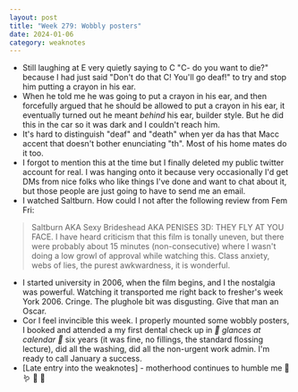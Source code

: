 ```yaml
---
layout: post
title: "Week 279: Wobbly posters"
date: 2024-01-06
category: weaknotes
---
```


* Still laughing at E very quietly saying to C "C- do you want to die?" because I had just said "Don't do that C! You'll go deaf!" to try and stop him putting a crayon in his ear.
* When he told me he was going to put a crayon in his ear, and then forcefully argued that he should be allowed to put a crayon in his ear, it eventually turned out he meant _behind_ his ear, builder style. But he did this in the car so it was dark and I couldn't reach him.
* It's hard to distinguish "deaf" and "death" when yer da has that Macc accent that doesn't bother enunciating "th". Most of his home mates do it too.
* I forgot to mention this at the time but I finally deleted my public twitter account for real. I was hanging onto it because very occasionally I'd get DMs from nice folks who like things I've done and want to chat about it, but those people are just going to have to send me an email.
* I watched Saltburn. How could I not after the following review from Fem Fri:
> Saltburn AKA Sexy Brideshead AKA PENISES 3D: THEY FLY AT YOU FACE.
I have heard criticism that this film is tonally uneven, but there were probably about 15 minutes (non-consecutive) where I wasn't doing a low growl of approval while watching this. Class anxiety, webs of lies, the purest awkwardness, it is wonderful.

* I started university in 2006, when the film begins, and I the nostalgia was powerful. Watching it transported me right back to fresher's week York 2006. Cringe. The plughole bit was disgusting. Give that man an Oscar.
* Cor I feel invincible this week. I properly mounted some wobbly posters, I booked and attended a my first dental check up in *👀 glances at calendar 👀* six years (it was fine, no fillings, the standard flossing lecture), did all the washing, did all the non-urgent work admin. I'm ready to call January a success.
* [Late entry into the weaknotes] - motherhood continues to humble me 🧵🪱 🍑 🤢
